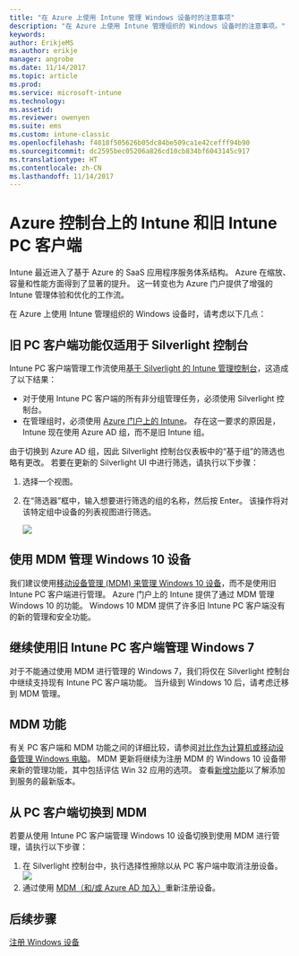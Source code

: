 ```yaml
---
title: "在 Azure 上使用 Intune 管理 Windows 设备时的注意事项"
description: "在 Azure 上使用 Intune 管理组织的 Windows 设备时的注意事项。"
keywords: 
author: ErikjeMS
ms.author: erikje
manager: angrobe
ms.date: 11/14/2017
ms.topic: article
ms.prod: 
ms.service: microsoft-intune
ms.technology: 
ms.assetid: 
ms.reviewer: owenyen
ms.suite: ems
ms.custom: intune-classic
ms.openlocfilehash: f4018f505626b05dc84be509ca1e42cefff94b90
ms.sourcegitcommit: dc2595bec05206a826cd10cb834bf6043145c917
ms.translationtype: HT
ms.contentlocale: zh-CN
ms.lasthandoff: 11/14/2017
---
```

# <a name="intune-on-azure-console-and-legacy-intune-pc-client"></a>Azure 控制台上的 Intune 和旧 Intune PC 客户端

Intune 最近进入了基于 Azure 的 SaaS 应用程序服务体系结构。 Azure 在缩放、容量和性能方面得到了显著的提升。 这一转变也为 Azure 门户提供了增强的 Intune 管理体验和优化的工作流。 

在 Azure 上使用 Intune 管理组织的 Windows 设备时，请考虑以下几点：

## <a name="legacy-pc-client-features-are-only-available-in-the-silverlight-console"></a>旧 PC 客户端功能仅适用于 Silverlight 控制台

Intune PC 客户端管理工作流使用[基于 Silverlight 的 Intune 管理控制台](https://manage.microsoft.com/)，这造成了以下结果：

- 对于使用 Intune PC 客户端的所有非分组管理任务，必须使用 Silverlight 控制台。
- 在管理组时，必须使用 [Azure 门户上的 Intune](https://portal.azure.com/)。 存在这一要求的原因是，Intune 现在使用 Azure AD 组，而不是旧 Intune 组。 

由于切换到 Azure AD 组，因此 Silverlight 控制台仪表板中的“基于组”的筛选也略有更改。 若要在更新的 Silverlight UI 中进行筛选，请执行以下步骤：

1. 选择一个视图。
2. 在“筛选器”框中，输入想要进行筛选的组的名称，然后按 Enter。 该操作将对该特定组中设备的列表视图进行筛选。

   ![](media/intune_on_azure/image01.png)

## <a name="manage-windows-10-devices-by-using-mdm"></a>使用 MDM 管理 Windows 10 设备

我们建议使用[移动设备管理 (MDM) 来管理 Windows 10 设备](https://docs.microsoft.com/intune/device-restrictions-windows-10)，而不是使用旧 Intune PC 客户端进行管理。 Azure 门户上的 Intune 提供了通过 MDM 管理 Windows 10 的功能。 Windows 10 MDM 提供了许多旧 Intune PC 客户端没有的新的管理和安全功能。

## <a name="continue-to-manage-windows-7-by-using-intune-pc-client"></a>继续使用旧 Intune PC 客户端管理 Windows 7

对于不能通过使用 MDM 进行管理的 Windows 7，我们将仅在 Silverlight 控制台中继续支持现有 Intune PC 客户端功能。 当升级到 Windows 10 后，请考虑迁移到 MDM 管理。

## <a name="mdm-capabilities"></a>MDM 功能

有关 PC 客户端和 MDM 功能之间的详细比较，请参阅[对比作为计算机或移动设备管理 Windows 电脑](https://docs.microsoft.com/intune-classic/deploy-use/pc-management-comparison)。 MDM 更新将继续为注册 MDM 的 Windows 10 设备带来新的管理功能，其中包括评估 Win 32 应用的选项。 查看[新增功能](https://docs.microsoft.com/intune/whats-new)以了解添加到服务的最新版本。

## <a name="switch-from-pc-client-to-mdm"></a>从 PC 客户端切换到 MDM

若要从使用 Intune PC 客户端管理 Windows 10 设备切换到使用 MDM 进行管理，请执行以下步骤：

1. 在 Silverlight 控制台中，执行选择性擦除以从 PC 客户端中取消注册设备。
  ![](media/intune_on_azure/image02.png)
2. 通过使用 [MDM（和/或 Azure AD 加入）](https://docs.microsoft.com/intune/windows-enroll)重新注册设备。 

## <a name="next-steps"></a>后续步骤
[注册 Windows 设备](https://docs.microsoft.com/intune/windows-enroll)

 
